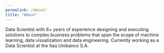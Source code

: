 ```yaml
---
permalink: /about/
title: "About"
---
```


Data Scientist with 6+ years of experience designing and executing solutions to complex business problems that span the scope of machine learning, data visualization and data engineering. Currently working as a Data Scientist at the Itaú Unibanco S.A.
